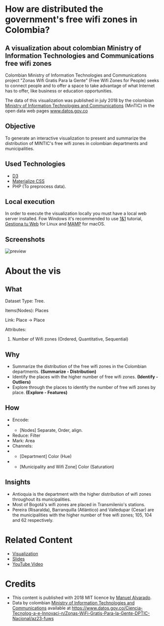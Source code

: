 # How are distributed the government's free wifi zones in Colombia?
## A visualization about colombian Ministry of Information Technologies and Communications free wifi zones

Colombian Ministry of Information Technologies and Communications project "Zonas Wifi Gratis Para la Gente" (Free Wifi Zones for People) seeks to connect people and to offer a space to take advantage of what Internet has to offer, like business or education opportunities.

The data of this visualization was published in july 2018 by the colombian [Ministry of Information Technologies and Communications](https://www.mintic.gov.co) (MinTIC) in the open data web pages www.datos.gov.co

## Objective
To generate an interactive visualization to present and summarize the distribution of MINTIC's free wifi zones in colombian departments and municipalities.

## Used Technologies
* [D3](https://d3js.org/)
* [Materialize CSS](https://materializecss.com)
* PHP (To preprocess data).

## Local execution
In order to execute the visualization locally you must have a local web server installed. Fow Windows it's recommended to use [1&1](https://www.1and1.com/digitalguide/server/tools/xampp-tutorial-create-your-own-local-test-server/) tutorial, [Gestiona tu Web](https://www.gestionatuweb.net/instalar-un-servidor-web-en-linux-para-pruebas-y-aprendizaje-con-xampp/) for Linux and [MAMP](https://documentation.mamp.info/en/MAMP-Mac/First-Steps/) for macOS.

## Screenshots
![preview](/screenshot.gif)

# About the vis
## What
Dataset Type: Tree.

Items(Nodes): Places

Link: Place → Place

Attributes:
1. Number of Wifi zones (Ordered, Quantitative, Sequential)

## Why
* Summarize the distribution of the free wifi zones in the Colombian departments. **(Summarize - Distribution)**
* Identify the places with the higher number of free wifi zones. **(Identify - Outliers)**
* Explore through the places to identify the number of free wifi zones by place. **(Explore - Features)**

## How
* Encode:
* * [Nodes] Separate, Order, align.
* Reduce: Filter
* Mark: Area
* Channels:
* * [Department] Color (Hue)
* * [Municipality and Wifi Zone] Color (Saturation)


## Insights
* Antioquia is the department with the higher distribution of wifi zones throughout its municipalities.
* Most of Bogotá's wifi zones are placed in Transmilenio's stations.
* Pereira (Risaralda), Barranquilla (Atlántico) and Valledupar (Cesar) are the municipalities with the higher number of free wifi zones; 105, 104 and 62 respectively.

# Related Content
* [Visualization](https://cubosensei.github.io/va-bonus2-colombian-free-wifi-zones/)
* [Slides](https://docs.google.com/presentation/d/1IByZ472Eazbb7p59ybnMrO3v5Z7aML3yzuSM9YT4p_E/edit?usp=sharing)
* [YouTube Video](https://youtu.be/EekQskWIVIQ)


# Credits
* This content is published with 2018 MIT licence by [Manuel Alvarado](http://www.manalco.co).
* Data by colombian [Ministry of Information Technologies and Communications](https://www.mintic.gov.co/) available at https://www.datos.gov.co/Ciencia-Tecnolog-a-e-Innovaci-n/Zonas-WiFi-Gratis-Para-la-Gente-DPTIC-Nacional/az23-fuws
